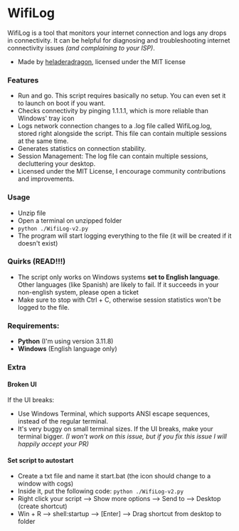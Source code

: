 # WifiLog
WifiLog is a tool that monitors your internet connection and logs any drops in connectivity. It can be helpful for diagnosing and troubleshooting internet connectivity issues *(and complaining to your ISP)*.
- Made by [heladeradragon](https://heladeradragon.com.ar), licensed under the MIT license
### Features
- Run and go. This script requires basically no setup. You can even set it to launch on boot if you want.
- Checks connectivity by pinging 1.1.1.1, which is more reliable than Windows' tray icon
- Logs network connection changes to a .log file called WifiLog.log, stored right alongside the script. This file can contain multiple sessions at the same time. 
- Generates statistics on connection stability.
- Session Management: The log file can contain multiple sessions, decluttering your desktop.
- Licensed under the MIT License, I encourage community contributions and improvements.
### Usage
- Unzip file
- Open a terminal on unzipped folder
- `python ./WifiLog-v2.py`
- The program will start logging everything to the file (it will be created if it doesn't exist)
### Quirks (READ!!!)
- The script only works on Windows systems **set to English language**. Other languages (like Spanish) are likely to fail. If it succeeds in your non-english system, please open a ticket
- Make sure to stop with Ctrl + C, otherwise session statistics won't be logged to the file.
### Requirements:
- **Python** (I'm using version 3.11.8)
- **Windows** (English language only)
### Extra
#### Broken UI
If the UI breaks:
- Use Windows Terminal, which supports ANSI escape sequences, instead of the regular terminal.
- It's very buggy on small terminal sizes. If the UI breaks, make your terminal bigger. *(I won't work on this issue, but if you fix this issue I will happily accept your PR)*
#### Set script to autostart
- Create a txt file and name it start.bat (the icon should change to a window with cogs)
- Inside it, put the following code: `python ./WifiLog-v2.py`
- Right click your script --> Show more options --> Send to --> Desktop (create shortcut)
- Win + R --> shell:startup --> [Enter] --> Drag shortcut from desktop to folder

